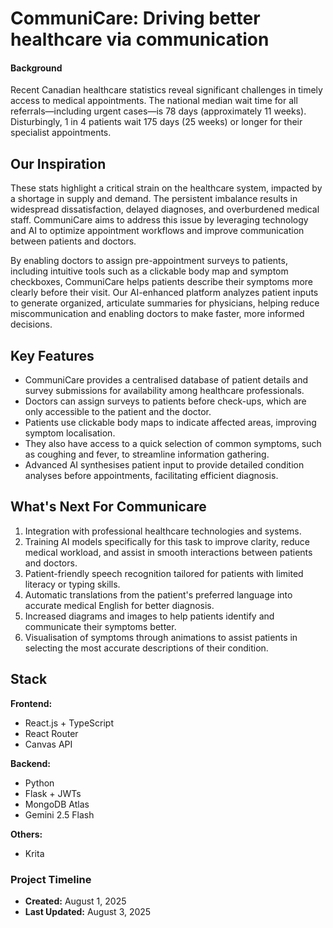 # CommuniCare: Driving better healthcare via communication

#### Background

Recent Canadian healthcare statistics reveal significant challenges in timely access to medical appointments. The national median wait time for all referrals—including urgent cases—is 78 days (approximately 11 weeks). Disturbingly, 1 in 4 patients wait 175 days (25 weeks) or longer for their specialist appointments.

## Our Inspiration

These stats highlight a critical strain on the healthcare system, impacted by a shortage in supply and demand. The persistent imbalance results in widespread dissatisfaction, delayed diagnoses, and overburdened medical staff. CommuniCare aims to address this issue by leveraging technology and AI to optimize appointment workflows and improve communication between patients and doctors.

By enabling doctors to assign pre-appointment surveys to patients, including intuitive tools such as a clickable body map and symptom checkboxes, CommuniCare helps patients describe their symptoms more clearly before their visit. Our AI-enhanced platform analyzes patient inputs to generate organized, articulate summaries for physicians, helping reduce miscommunication and enabling doctors to make faster, more informed decisions.

## Key Features

- CommuniCare provides a centralised database of patient details and survey submissions for availability among healthcare professionals.
- Doctors can assign surveys to patients before check-ups, which are only accessible to the patient and the doctor.
- Patients use clickable body maps to indicate affected areas, improving symptom localisation.
- They also have access to a quick selection of common symptoms, such as coughing and fever, to streamline information gathering.
- Advanced AI synthesises patient input to provide detailed condition analyses before appointments, facilitating efficient diagnosis.

## What's Next For Communicare
1. Integration with professional healthcare technologies and systems.
2. Training AI models specifically for this task to improve clarity, reduce medical workload, and assist in smooth interactions between patients and doctors.
3. Patient-friendly speech recognition tailored for patients with limited literacy or typing skills.
4. Automatic translations from the patient's preferred language into accurate medical English for better diagnosis.
5. Increased diagrams and images to help patients identify and communicate their symptoms better.
6. Visualisation of symptoms through animations to assist patients in selecting the most accurate descriptions of their condition.

## Stack
**Frontend:**
- React.js + TypeScript
- React Router
- Canvas API

**Backend:**
- Python
- Flask + JWTs
- MongoDB Atlas
- Gemini 2.5 Flash 

**Others:**
- Krita

### Project Timeline

- **Created:** August 1, 2025
- **Last Updated:** August 3, 2025
